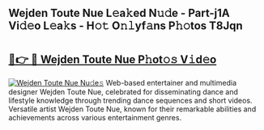 ## Wejden Toute Nue L𝚎a𝚔ed N𝚞𝚍e - Part-j1A Vi𝚍𝚎o L𝚎a𝚔s - H𝚘𝚝 O𝚗𝚕yf𝚊ns P𝚑𝚘tos T8Jqn

# <h2><a href="http://kf76gl.oniu.top/?m=Wejden+Toute+Nue">🔗👉 🔴 Wejden Toute Nue P𝚑ot𝚘𝚜 V𝚒d𝚎o</a></h2>

[![Wejden Toute Nue Nu𝚍e𝚜](https://i.imgur.com/0qMVB7G.gif)](http://kf76gl.oniu.top/?m=Wejden+Toute+Nue)
Web-based entertainer and multimedia designer Wejden Toute Nue, celebrated for disseminating dance and lifestyle knowledge through trending dance sequences and short videos. Versatile artist Wejden Toute Nue, known for their remarkable abilities and achievements across various entertainment genres.  
